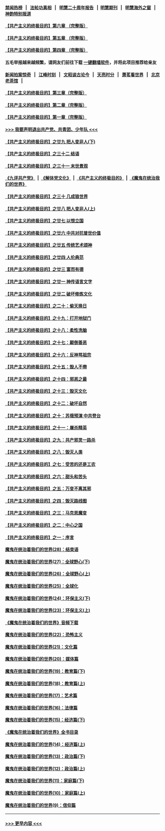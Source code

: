 #### [禁闻热榜](热点新闻.md?=0)  &nbsp;&nbsp;|&nbsp;&nbsp; [法轮功真相](https://github.com/gfw-breaker/truth/blob/master/README.md?=0) &nbsp;&nbsp;|&nbsp;&nbsp; [明慧二十周年报告](https://github.com/gfw-breaker/mh-reports/blob/master/README.md?=0) &nbsp;&nbsp;|&nbsp;&nbsp;[明慧期刊](https://github.com/gfw-breaker/mh-qikan) &nbsp;&nbsp;|&nbsp;&nbsp; [明慧海外之窗](https://github.com/gfw-breaker/mh-news/blob/master/README.md?=0) &nbsp;&nbsp;|&nbsp;&nbsp; [神韵特别报道](https://github.com/gfw-breaker/mh-news/blob/master/shenyun.md?=0)
#### [【共产主义的终极目的】第六章 （完整版）](../pages/nsc422/n11428913.md?t=03062303) 
#### [【共产主义的终极目的】第五章 （完整版）](../pages/nsc422/n11428912.md?t=03062303) 
#### [【共产主义的终极目的】第四章 （完整版）](../pages/nsc422/n11428907.md?t=03062303) 
#### 五毛举报越来越频繁，请网友们前往下载 [一键翻墙软件](https://github.com/gfw-breaker/ssr-accounts)，并将此项目推荐给亲友
#### [新闻拍案惊奇](https://github.com/gfw-breaker/banned-news/blob/master/pages/link4.md) &nbsp;&nbsp;|&nbsp;&nbsp; [江峰时刻](https://github.com/gfw-breaker/banned-news/blob/master/pages/link4.md) &nbsp;&nbsp;|&nbsp;&nbsp; [文昭谈古论今](https://github.com/gfw-breaker/banned-news/blob/master/pages/link4.md) &nbsp;&nbsp;|&nbsp;&nbsp; [天亮时分](https://github.com/gfw-breaker/banned-news/blob/master/pages/link4.md) &nbsp;&nbsp;|&nbsp;&nbsp; [萧茗看世界](https://github.com/gfw-breaker/banned-news/blob/master/pages/link4.md) &nbsp;&nbsp;|&nbsp;&nbsp; [北京老茶馆](https://github.com/gfw-breaker/banned-news/blob/master/pages/link4.md) &nbsp;&nbsp;|&nbsp;&nbsp; 
#### [【共产主义的终极目的】第三章（完整版）](../pages/nsc422/n11428848.md?t=03062303) 
#### [【共产主义的终极目的】第二章（完整版）](../pages/nsc422/n11428831.md?t=03062303) 
#### [【共产主义的终极目的】第一章（完整版）](../pages/nsc422/n11417651.md?t=03062303) 
#### [>>> 我要声明退出共产党、共青团、少年队 <<<](https://github.com/begood0513/goodnews/blob/master/quit/letter.md) 
#### [【共产主义的终极目的】之廿九 把人变非人(下)](../pages/nsc422/n11344140.md?t=03062303) 
#### [【共产主义的终极目的】之三十二 结语](../pages/nsc422/n11360535.md?t=03062303) 
#### [【共产主义的终极目的】之三十一 末世景观](../pages/nsc422/n11351129.md?t=03062303) 
#### [《九评共产党》](https://github.com/begood0513/9ping.md/blob/master/README.md) &nbsp;|&nbsp; [《解体党文化》](../../../../jtdwh.md/blob/master/README.md)  &nbsp;|&nbsp; [《共产主义的终极目的》](../../../../gczydzjmd.md/blob/master/README.md) &nbsp;|&nbsp; [《魔鬼在统治我们的世界》](../../../../mgztzwmdsj.md/blob/master/README.md) 
#### [【共产主义的终极目的】之三十 几成狼世界](../pages/nsc422/n11348280.md?t=03062303) 
#### [【共产主义的终极目的】之廿八 把人变非人(上)](../pages/nsc422/n11340492.md?t=03062303) 
#### [【共产主义的终极目的】之廿七 以恨立国](../pages/nsc422/n11336944.md?t=03062303) 
#### [【共产主义的终极目的】之廿六 中共对抗普世价值](../pages/nsc422/n11324785.md?t=03062303) 
#### [【共产主义的终极目的】之廿五 传统艺术颂神](../pages/nsc422/n11296396.md?t=03062303) 
#### [【共产主义的终极目的】之廿四 人伦典范](../pages/nsc422/n11296397.md?t=03062303) 
#### [【共产主义的终极目的】之廿三 富而有德](../pages/nsc422/n11283598.md?t=03062303) 
#### [【共产主义的终极目的】之廿一 神传语言文字](../pages/nsc422/n11263265.md?t=03062303) 
#### [【共产主义的终极目的】之廿二 破坏修炼文化](../pages/nsc422/n11245728.md?t=03062303) 
#### [【共产主义的终极目的】之二十：偷天换日](../pages/nsc422/n11238846.md?t=03062303) 
#### [【共产主义的终极目的】之十九：打开地狱门](../pages/nsc422/n11206376.md?t=03062303) 
#### [【共产主义的终极目的】之十八：柔性洗脑](../pages/nsc422/n11199994.md?t=03062303) 
#### [【共产主义的终极目的】之十七：颠倒善恶](../pages/nsc422/n11179782.md?t=03062303) 
#### [【共产主义的终极目的】之十六：反神骂祖宗](../pages/nsc422/n11166798.md?t=03062303) 
#### [【共产主义的终极目的】之十五：毁人不倦](../pages/nsc422/n11166792.md?t=03062303) 
#### [【共产主义的终极目的】之十四：邪恶之最](../pages/nsc422/n11150249.md?t=03062303) 
#### [【共产主义的终极目的】之十三：毁灭文化](../pages/nsc422/n11135227.md?t=03062303) 
#### [【共产主义的终极目的】之十二：破坏自然](../pages/nsc422/n11135214.md?t=03062303) 
#### [【共产主义的终极目的】之十：苏俄预演 中共登台](../pages/nsc422/n11118424.md?t=03062303) 
#### [【共产主义的终极目的】之十一：屠杀精英](../pages/nsc422/n11118442.md?t=03062303) 
#### [【共产主义的终极目的】之九：共产邪灵一路杀](../pages/nsc422/n11114139.md?t=03062303) 
#### [【共产主义的终极目的】之八：毁灭人类](../pages/nsc422/n11108503.md?t=03062303) 
#### [【共产主义的终极目的】之七：受苦的还是工农](../pages/nsc422/n11101809.md?t=03062303) 
#### [【共产主义的终极目的】之六：甜头和苦头](../pages/nsc422/n11096971.md?t=03062303) 
#### [【共产主义的终极目的】之五：万变不离其邪](../pages/nsc422/n11091285.md?t=03062303) 
#### [【共产主义的终极目的】之四：毁灭路线图](../pages/nsc422/n11086284.md?t=03062303) 
#### [【共产主义的终极目的】之三：马克思魔变](../pages/nsc422/n11061941.md?t=03062303) 
#### [【共产主义的终极目的】之二：中心之国](../pages/nsc422/n11047728.md?t=03062303) 
#### [【共产主义的终极目的】之一：序言](../pages/nsc422/n11086077.md?t=03062303) 
#### [魔鬼在统治着我们的世界(28)：结束语](../pages/nsc422/n10936246.md?t=03062303) 
#### [魔鬼在统治着我们的世界(27)：全球野心(下)](../pages/nsc422/n10928319.md?t=03062303) 
#### [魔鬼在统治着我们的世界(26)：全球野心(上)](../pages/nsc422/n10900318.md?t=03062303) 
#### [魔鬼在统治着我们的世界(25)：全球化](../pages/nsc422/n10788205.md?t=03062303) 
#### [魔鬼在统治着我们的世界(24)：环保主义(下)](../pages/nsc422/n10695307.md?t=03062303) 
#### [魔鬼在统治着我们的世界(23)：环保主义(上)](../pages/nsc422/n10688613.md?t=03062303) 
#### [《魔鬼在统治着我们的世界》音频下载](../pages/nsc422/n10635553.md?t=03062303) 
#### [魔鬼在统治着我们的世界(22)：恐怖主义](../pages/nsc422/n10614727.md?t=03062303) 
#### [魔鬼在统治着我们的世界(21)：文化篇](../pages/nsc422/n10597706.md?t=03062303) 
#### [魔鬼在统治着我们的世界(20)：媒体篇](../pages/nsc422/n10586579.md?t=03062303) 
#### [魔鬼在统治着我们的世界(19)：教育篇(下)](../pages/nsc422/n10564808.md?t=03062303) 
#### [魔鬼在统治着我们的世界(18)：教育篇(上)](../pages/nsc422/n10526970.md?t=03062303) 
#### [魔鬼在统治着我们的世界(17)：艺术篇](../pages/nsc422/n10499093.md?t=03062303) 
#### [魔鬼在统治着我们的世界(16)：法律篇](../pages/nsc422/n10485969.md?t=03062303) 
#### [魔鬼在统治着我们的世界(15)：经济篇(下)](../pages/nsc422/n10469975.md?t=03062303) 
#### [《魔鬼在统治着我们的世界》全书目录](../pages/nsc422/n10464261.md?t=03062303) 
#### [魔鬼在统治着我们的世界(14)：经济篇(上)](../pages/nsc422/n10457370.md?t=03062303) 
#### [魔鬼在统治着我们的世界(13)：政治篇(下)](../pages/nsc422/n10448270.md?t=03062303) 
#### [魔鬼在统治着我们的世界(12)：政治篇(上)](../pages/nsc422/n10444576.md?t=03062303) 
#### [魔鬼在统治着我们的世界(11)：家庭篇(下)](../pages/nsc422/n10440961.md?t=03062303) 
#### [魔鬼在统治着我们的世界(10)：家庭篇(上)](../pages/nsc422/n10435448.md?t=03062303) 
#### [魔鬼在统治着我们的世界(9)：信仰篇](../pages/nsc422/n10432159.md?t=03062303) 

----
#### [ >>> 更早内容 <<< ](../indexes/nsc422-earlier.md)

